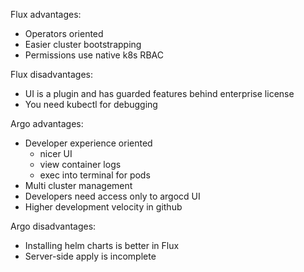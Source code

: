Flux advantages:
- Operators oriented
- Easier cluster bootstrapping
- Permissions use native k8s RBAC

Flux disadvantages:
- UI is a plugin and has guarded features behind enterprise license
- You need kubectl for debugging


Argo advantages:
- Developer experience oriented
    - nicer UI
    - view container logs
    - exec into terminal for pods
- Multi cluster management
- Developers need access only to argocd UI
- Higher development velocity in github

Argo disadvantages:
- Installing helm charts is better in Flux
- Server-side apply is incomplete